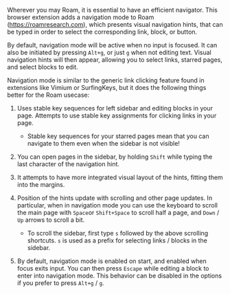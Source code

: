 Wherever you may Roam, it is essential to have an efficient navigator. This browser extension adds a navigation mode to Roam (https://roamresearch.com), which presents visual navigation hints, that can be typed in order to select the corresponding link, block, or button.

By default, navigation mode will be active when no input is focused. It can also be initiated by pressing `Alt+g`, or just `g` when not editing text. Visual navigation hints will then appear, allowing you to select links, starred pages, and select blocks to edit.

Navigation mode is similar to the generic link clicking feature found in extensions like Vimium or SurfingKeys, but it does the following things better for the Roam usecase:

1. Uses stable key sequences for left sidebar and editing blocks in your page.  Attempts to use stable key assignments for clicking links in your page.

   - Stable key sequences for your starred pages mean that you can navigate to them even when the sidebar is not visible!

2. You can open pages in the sidebar, by holding `Shift` while typing the last character of the navigation hint.

3. It attempts to have more integrated visual layout of the hints, fitting them into the margins.

4. Position of the hints update with scrolling and other page updates. In particular, when in navigation mode you can use the keyboard to scroll the main page with `Space`or `Shift+Space` to scroll half a page, and `Down` / `Up` arrows to scroll a bit.

   - To scroll the sidebar, first type `s` followed by the above scrolling shortcuts. `s` is used as a prefix for selecting links / blocks in the sidebar.

5. By default, navigation mode is enabled on start, and enabled when focus exits input. You can then press `Escape` while editing a block to enter into navigation mode. This behavior can be disabled in the options if you prefer to press `Alt+g` / `g`.

